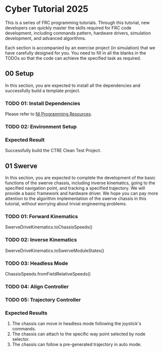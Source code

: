 # Cyber Tutorial 2025

This is a series of FRC programming tutorials. Through this tutorial, new developers can quickly master the skills required for FRC code development, including commands pattern, hardware drivers, simulation development, and advanced algorithms. 



Each section is accompanied by an exercise project (in simulation) that we have carefully designed for you. You need to fill in all the blanks in the TODOs so that the code can achieve the specified task as required.

## 00 Setup

In this section, you are expected to install all the dependencies and successfully build a template project.

### TODO 01: Install Dependencies

Please refer to [NI Programming Resources](https://github.com/frcnextinnovation/NI-Programming-Resources).

### TODO 02: Environment Setup



### Expected Result

Successfully build the CTRE Clean Test Project.

## 01 Swerve

In this section, you are expected to complete the development of the basic functions of the swerve chassis, including inverse kinematics, going to the specified navigation point, and tracking a specified trajectory. We will provide a basic framework and hardware driver. We hope you can pay more attention to the algorithm implementation of the swerve chassis in this tutorial, without worrying about trivial engineering problems.

### TODO 01: Forward Kinematics

SwerveDriveKinematics.toChassisSpeeds()

### TODO 02: Inverse Kinematics

SwerveDriveKinematics.toSwerveModuleStates()

### TODO 03: Headless Mode

ChassisSpeeds.fromFieldRelativeSpeeds()

### TODO 04: Align Controller



### TODO 05: Trajectory Controller



### Expected Results

1. The chassis can move in headless mode following the joystick's commands.
2. The chassis can attach to the specific way point selected by node selector.
3. The chassis can follow a pre-generated trajectory in auto mode.



